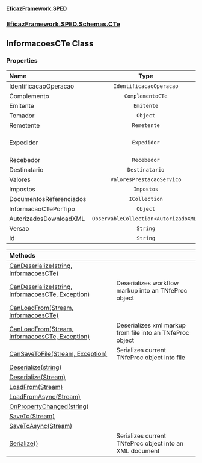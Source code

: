 #### [EficazFramework.SPED](EficazFrameworkSPED.md 'EficazFramework SPED')
### [EficazFramework.SPED.Schemas.CTe](EficazFramework.SPED.Schemas.CTe.md 'EficazFramework.SPED.Schemas.CTe')

## InformacoesCTe Class
### Properties

| Name | Type | |
| :--- | :---: | :--- |
| IdentificacaoOperacao | `IdentificacaoOperacao` |  |
| Complemento | `ComplementoCTe` |  |
| Emitente | `Emitente` |  |
| Tomador | `Object` |  |
| Remetente | `Remetente` |  |
| Expedidor | `Expedidor` | Tomador do Serviço? |
| Recebedor | `Recebedor` |  |
| Destinatario | `Destinatario` |  |
| Valores | `ValoresPrestacaoServico` |  |
| Impostos | `Impostos` |  |
| DocumentosReferenciados | `ICollection` |  |
| InformacaoCTePorTipo | `Object` |  |
| AutorizadosDownloadXML | `ObservableCollection<AutorizadoXML>` |  |
| Versao | `String` |  |
| Id | `String` |  |

| Methods | |
| :--- | :--- |
| [CanDeserialize(string, InformacoesCTe)](EficazFramework.SPED.Schemas.CTe/InformacoesCTe/CanDeserialize(string,InformacoesCTe).md 'EficazFramework.SPED.Schemas.CTe.InformacoesCTe.CanDeserialize(string, EficazFramework.SPED.Schemas.CTe.InformacoesCTe)') | |
| [CanDeserialize(string, InformacoesCTe, Exception)](EficazFramework.SPED.Schemas.CTe/InformacoesCTe/CanDeserialize(string,InformacoesCTe,Exception).md 'EficazFramework.SPED.Schemas.CTe.InformacoesCTe.CanDeserialize(string, EficazFramework.SPED.Schemas.CTe.InformacoesCTe, System.Exception)') | Deserializes workflow markup into an TNfeProc object |
| [CanLoadFrom(Stream, InformacoesCTe)](EficazFramework.SPED.Schemas.CTe/InformacoesCTe/CanLoadFrom(Stream,InformacoesCTe).md 'EficazFramework.SPED.Schemas.CTe.InformacoesCTe.CanLoadFrom(System.IO.Stream, EficazFramework.SPED.Schemas.CTe.InformacoesCTe)') | |
| [CanLoadFrom(Stream, InformacoesCTe, Exception)](EficazFramework.SPED.Schemas.CTe/InformacoesCTe/CanLoadFrom(Stream,InformacoesCTe,Exception).md 'EficazFramework.SPED.Schemas.CTe.InformacoesCTe.CanLoadFrom(System.IO.Stream, EficazFramework.SPED.Schemas.CTe.InformacoesCTe, System.Exception)') | Deserializes xml markup from file into an TNfeProc object |
| [CanSaveToFile(Stream, Exception)](EficazFramework.SPED.Schemas.CTe/InformacoesCTe/CanSaveToFile(Stream,Exception).md 'EficazFramework.SPED.Schemas.CTe.InformacoesCTe.CanSaveToFile(System.IO.Stream, System.Exception)') | Serializes current TNfeProc object into file |
| [Deserialize(string)](EficazFramework.SPED.Schemas.CTe/InformacoesCTe/Deserialize(string).md 'EficazFramework.SPED.Schemas.CTe.InformacoesCTe.Deserialize(string)') | |
| [Deserialize(Stream)](EficazFramework.SPED.Schemas.CTe/InformacoesCTe/Deserialize(Stream).md 'EficazFramework.SPED.Schemas.CTe.InformacoesCTe.Deserialize(System.IO.Stream)') | |
| [LoadFrom(Stream)](EficazFramework.SPED.Schemas.CTe/InformacoesCTe/LoadFrom(Stream).md 'EficazFramework.SPED.Schemas.CTe.InformacoesCTe.LoadFrom(System.IO.Stream)') | |
| [LoadFromAsync(Stream)](EficazFramework.SPED.Schemas.CTe/InformacoesCTe/LoadFromAsync(Stream).md 'EficazFramework.SPED.Schemas.CTe.InformacoesCTe.LoadFromAsync(System.IO.Stream)') | |
| [OnPropertyChanged(string)](EficazFramework.SPED.Schemas.CTe/InformacoesCTe/OnPropertyChanged(string).md 'EficazFramework.SPED.Schemas.CTe.InformacoesCTe.OnPropertyChanged(string)') | |
| [SaveTo(Stream)](EficazFramework.SPED.Schemas.CTe/InformacoesCTe/SaveTo(Stream).md 'EficazFramework.SPED.Schemas.CTe.InformacoesCTe.SaveTo(System.IO.Stream)') | |
| [SaveToAsync(Stream)](EficazFramework.SPED.Schemas.CTe/InformacoesCTe/SaveToAsync(Stream).md 'EficazFramework.SPED.Schemas.CTe.InformacoesCTe.SaveToAsync(System.IO.Stream)') | |
| [Serialize()](EficazFramework.SPED.Schemas.CTe/InformacoesCTe/Serialize().md 'EficazFramework.SPED.Schemas.CTe.InformacoesCTe.Serialize()') | Serializes current TNfeProc object into an XML document |
